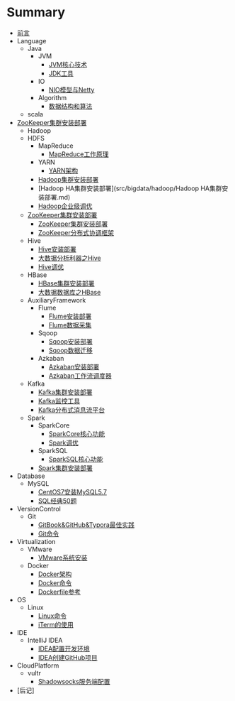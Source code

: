 # Summary

* [前言](README.md)
* Language
    * Java
        * JVM
            * [JVM核心技术](src/language/java/jvm/JVM核心技术.md)
            * [JDK工具](src/language/java/jvm/JDK工具.md)
        * IO
            * [NIO模型与Netty](src/language/java/io/NIO模型与Netty.md)
        * Algorithm
            * [数据结构和算法](src/language/java/algorithm/数据结构和算法.md)
    * scala
* [ZooKeeper集群安装部署](src/bigdata/zookeeper/ZooKeeper集群安装部署.md)
    * Hadoop
    * HDFS
        * MapReduce
            * [MapReduce工作原理](src/bigdata/hadoop/mapreduce/MapReduce工作原理.md)
        * YARN
            * [YARN架构](src/bigdata/hadoop/yarn/YARN架构.md)
        * [Hadoop集群安装部署](src/bigdata/hadoop/Hadoop集群安装部署.md)
        * [Hadoop HA集群安装部署](src/bigdata/hadoop/Hadoop HA集群安装部署.md)
        * [Hadoop企业级调优](src/bigdata/hadoop/Hadoop企业级调优.md)
    * [ZooKeeper集群安装部署](src/bigdata/zookeeper/ZooKeeper集群安装部署.md)
        * [ZooKeeper集群安装部署](src/bigdata/zookeeper/ZooKeeper集群安装部署.md)
        * [ZooKeeper分布式协调框架](src/bigdata/zookeeper/ZooKeeper分布式协调框架.md)
    * Hive
        * [Hive安装部署](src/bigdata/hive/Hive安装部署.md)
        * [大数据分析利器之Hive](src/bigdata/hive/大数据分析利器之Hive.md)
        * [Hive调优](src/bigdata/hive/Hive调优.md)
    * HBase
        * [HBase集群安装部署](src/bigdata/hbase/HBase集群安装部署.md)
        * [大数据数据库之HBase](src/bigdata/hbase/大数据数据库之HBase.md)
    * AuxiliaryFramework
        * Flume
            * [Flume安装部署](src/bigdata/auxiliaryframework/flume/Flume安装部署.md)
            * [Flume数据采集](src/bigdata/auxiliaryframework/flume/Flume数据采集.md)
        * Sqoop
            * [Sqoop安装部署](src/bigdata/auxiliaryframework/sqoop/Sqoop安装部署.md)
            * [Sqoop数据迁移](src/bigdata/auxiliaryframework/sqoop/Sqoop数据迁移.md)
        * Azkaban
            * [Azkaban安装部署](src/bigdata/auxiliaryframework/azkaban/Azkaban安装部署.md)
            * [Azkaban工作流调度器](src/bigdata/auxiliaryframework/azkaban/Azkaban工作流调度器.md)
    * Kafka
        * [Kafka集群安装部署](src/bigdata/kafka/Kafka集群安装部署.md)
        * [Kafka监控工具](src/bigdata/kafka/Kafka监控工具.md)
        * [Kafka分布式消息流平台](src/bigdata/kafka/Kafka分布式消息流平台.md)
    * Spark
        * SparkCore
            * [SparkCore核心功能](src/bigdata/spark/sparkcore/SparkCore核心功能.md)
            * [Spark调优](src/bigdata/spark/sparkcore/Spark调优.md)
        * SparkSQL
            * [SparkSQL核心功能](src/bigdata/spark/sparksql/SparkSQL核心功能.md)
        * [Spark集群安装部署](src/bigdata/spark/Spark集群安装部署.md)
* Database
    * MySQL
        * [CentOS7安装MySQL5.7](src/database/mysql/CentOS7安装MySQL5.7.md)
        * [SQL经典50题](src/database/mysql/SQL经典50题.md)
* VersionControl
    * Git
        * [GitBook&GitHub&Typora最佳实践](src/versioncontrol/git/GitBook&GitHub&Typora最佳实践.md)
        * [Git命令](src/versioncontrol/git/Git命令.md)
* Virtualization
    * VMware
        * [VMware系统安装](src/virtualization/vmware/VMware系统安装.md)
    * Docker
        * [Docker架构](src/virtualization/docker/Docker架构.md)
        * [Docker命令](src/virtualization/docker/Docker命令.md)
        * [Dockerfile参考](src/virtualization/docker/Dockerfile参考.md)
* OS
    * Linux
        * [Linux命令](src/os/linux/Linux命令.md)
        * [iTerm的使用](src/os/linux/iTerm的使用.md)
* IDE
    * IntelliJ IDEA
        * [IDEA配置开发环境](src/ide/intellijidea/IDEA配置开发环境.md)
        * [IDEA创建GitHub项目](src/ide/intellijidea/IDEA创建GitHub项目.md)
* CloudPlatform
    * vultr
        * [Shadowsocks服务端配置](src/cloudplatform/vultr/Shadowsocks服务端配置.md)
* [后记]


